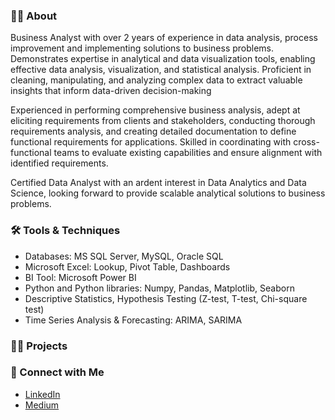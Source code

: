 ### 🙋‍♀️ About

Business Analyst with over 2 years of experience in data analysis, process improvement and implementing solutions to business problems. Demonstrates expertise in analytical and data visualization tools, enabling effective data analysis, visualization, and statistical analysis. Proficient in cleaning, manipulating, and analyzing complex data to extract valuable insights that inform data-driven decision-making

Experienced in performing comprehensive business analysis, adept at eliciting requirements from clients and stakeholders, conducting thorough requirements analysis, and creating detailed documentation to define functional requirements for applications. Skilled in coordinating with cross-functional teams to evaluate existing capabilities and ensure alignment with identified requirements.

Certified Data Analyst with an ardent interest in Data Analytics and Data Science, looking forward to provide scalable analytical solutions to business problems.

### 🛠️ Tools & Techniques
* Databases: MS SQL Server, MySQL, Oracle SQL
* Microsoft Excel: Lookup, Pivot Table, Dashboards
* BI Tool: Microsoft Power BI
* Python and Python libraries: Numpy, Pandas, Matplotlib, Seaborn
* Descriptive Statistics, Hypothesis Testing (Z-test, T-test, Chi-square test)
* Time Series Analysis & Forecasting: ARIMA, SARIMA

### 👩‍💻 Projects
### 🔗 Connect with Me
* [LinkedIn](https://www.linkedin.com/in/ritusantra/)
* [Medium](https://medium.com/@ritusantra)

<!---
ritusantra/ritusantra is a ✨ special ✨ repository because its `README.md` (this file) appears on your GitHub profile.
You can click the Preview link to take a look at your changes.
--->

